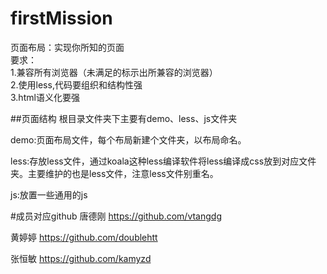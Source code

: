# firstMission
页面布局：实现你所知的页面<br />
要求：<br />
1.兼容所有浏览器（未满足的标示出所兼容的浏览器）<br />
2.使用less,代码要组织和结构性强<br />
3.html语义化要强<br />

##页面结构
根目录文件夹下主要有demo、less、js文件夹

demo:页面布局文件，每个布局新建个文件夹，以布局命名。

less:存放less文件，通过koala这种less编译软件将less编译成css放到对应文件夹。主要维护的也是less文件，注意less文件别重名。

js:放置一些通用的js

#成员对应github
唐德刚 https://github.com/vtangdg

黄婷婷 https://github.com/doublehtt

张恒敏 https://github.com/kamyzd

